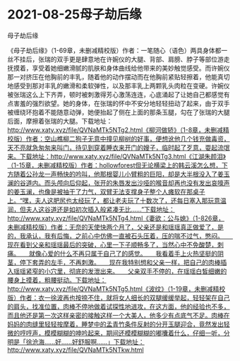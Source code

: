 # 2021-08-25母子劫后缘



母子劫后缘




《母子劫后缘》（1-69章，未删减精校版）作者：一笔随心（语色）两具身体都一丝不挂后，张瑞的双手更是肆意地在许婉仪的大腿、背部、肩膀、脖子等部位游走抚摸着，享受着她细嫩滑腻的肌肤和身体曲线给他带来的美妙触觉感受。而许婉仪那一对挤压在他胸前的丰乳，随着他的动作摆动而在他胸前紧贴轻擦着，他能真切地感受到那对丰乳的嫩滑和柔软弹性，以及那丰乳上两颗乳头肉粒在变硬。许婉仪被张瑞这么上下齐弄，顿时被刺激得芳心激荡连连，心底涌起了让她自己都感觉有点害羞的强烈欲望。她的身体，在张瑞的怀中不安分地轻轻扭动了起来，由于双手被缠绕环抱着不能随意动弹，她便抬起了侧在上面的那条玉腿，勾在了张瑞的大腿后面，摩擦着张瑞的大腿。下载地址：http://www.xaty.xyz/file/QVNaMTk5NTg2.html《柳河做轿》（1-8章，未删减精校版）作者：空山樵柳二狗子无意中撞见柳树的好事，便想讹他几个钱充做毒资，天不亮就急匆匆来叫门，待见到穿着睡衣来开门的嫂子，临时起了歹意，耍起流氓来。下载地址：http://www.xaty.xyz/file/QVNaMTk5NTg3.html《江湖朱颜泪》（1-15章，未删减精校版）作者：hollowforest但无论横梁上的韩云溪怎么想，下方随着公孙龙一声畅快的吟叫，他那根婴儿小臂粗的巨阳，却是大半根没入了姜玉澜的谷道内。而头颅向后仰起，张开的朱唇发出沙哑的喉音却再也没有发出哀嚎声的姜玉澜，也像是被抽干了力气，双臂无法支撑身子整个人瘫软在那桌子上。“嘿，夫人这肥尻也太经玩了，都让老夫玩了十数次了，还每日塞入那玩意温润，但夫人这谷道还是如初次插入般紧凑无比……”下载地址：http://www.xaty.xyz/file/QVNaMTk5NTg4.html《妻欲：公与媳》（1-826章，未删减精校版）作者：无奈的天使快两个月了，父亲还是和瑶瑶真正做爱了，是的，我承认，我有后悔，之前心中仿佛一直被石头压着，压的喘不过气，憋闷。　　现在看到父亲和瑶瑶最后的突破，心里一下子顺畅多了，当然心中不免酸楚，刺痛。　　就像心爱的什么不再只属于自己了的感觉。　　我看着手上火热坚挺的阴茎，停下套弄的左手，不再刺激。　　现在我特别想和父亲一样，把自己的肉棒插入瑶瑶紧窄的小穴里，彻底的发泄出来。　　父亲双手不停的，在瑶瑶白皙细嫩的腰身上摸着，粗腰挺动。下载地址：http://www.xaty.xyz/file/QVNaMTk5NTg5.html《波纹》（1-19章，未删减精校版）作者：衣一徐波再也按捺不住，就将女人细长的双腿缓缓举起，轻轻架在自己的肩头，找准位置，肉棒不停地做着试探性地进攻，在这方面，他的经验也不多，而且他还是第一次这样亲密的接触这样一个大美人，他多少有点底气不足。肉棒在妈妈的肉缝里轻轻按摩着，睡梦中的孟青竹条件反射的分开玉腿迎合，竟然发出轻微的哼哼声，模模糊糊的呻吟起来，期间还模模糊糊的嘟囔着什么，仔细一听，分明是「徐沧海……好……好舒服啊……」下载地址：http://www.xaty.xyz/file/QVNaMTk5NTkw.html


